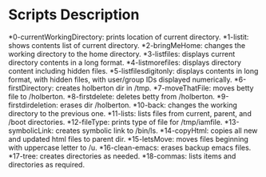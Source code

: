 # Scripts Description

*0-currentWorkingDirectory: prints location of current directory.
*1-listit: shows contents list of current directory.
*2-bringMeHome: changes the working directory to the home directory.
*3-listfiles: displays current directory contents in a long format.
*4-listmorefiles: displays directory content including hidden files.
*5-listfilesdigitonly: displays contents in long format, with hidden files, with user/group IDs displayed numerically.
*6-firstDirectory: creates holberton dir in /tmp.
*7-moveThatFile: moves betty file to /holberton.
*8-firstdelete: deletes betty from /holberton.
*9-firstdirdeletion: erases dir /holberton.
*10-back: changes the working directory to the previous one.
*11-lists: lists files from current, parent, and /boot directories.
*12-fileType: prints type of file for /tmp/iamfile.
*13-symbolicLink: creates symbolic link to /bin/ls.
*14-copyHtml: copies all new and updated html files to parent dir.
*15-letsMove: moves files beginning with uppercase letter to /u.
*16-clean-emacs: erases backup emacs files.
*17-tree: creates directories as needed.
*18-commas: lists items and directories as required.
